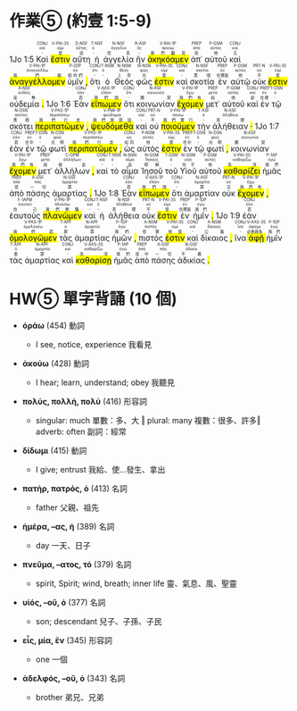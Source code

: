 # 作業⑤ (約壹 1:5-9)

1Jo 1:5  <RUBY><ruby><ruby>Καὶ<rt>-</rt></ruby><rt>καί</rt></ruby><rt>CONJ</rt></RUBY>  <RUBY><ruby><ruby><mark class='verb'>ἔστιν</mark><rt>是</rt></ruby><rt>εἰμί</rt></ruby><rt>V-PAI-3S</rt></RUBY>  <RUBY><ruby><ruby>αὕτη<rt>這</rt></ruby><rt>οὗτος</rt></ruby><rt>D-NSF</rt></RUBY>  <RUBY><ruby><ruby>ἡ<rt>-</rt></ruby><rt>ὀ</rt></ruby><rt>T-NSF</rt></RUBY>  <RUBY><ruby><ruby>ἀγγελία<rt>信息</rt></ruby><rt>ἀγγελία</rt></ruby><rt>N-NSF</rt></RUBY>  <RUBY><ruby><ruby>ἣν<rt>-</rt></ruby><rt>ὅς</rt></ruby><rt>R-ASF</rt></RUBY>  <RUBY><ruby><ruby><mark class='verb'>ἀκηκόαμεν</mark><rt>我們聽見</rt></ruby><rt>ἀκούω</rt></ruby><rt>V-RAI-1P</rt></RUBY>  <RUBY><ruby><ruby>ἀπ᾽<rt>從</rt></ruby><rt>ἀπό</rt></ruby><rt>PREP</rt></RUBY>  <RUBY><ruby><ruby>αὐτοῦ<rt>他</rt></ruby><rt>αὐτός</rt></ruby><rt>P-GSM</rt></RUBY>  <RUBY><ruby><ruby>καὶ<rt>又</rt></ruby><rt>καί</rt></ruby><rt>CONJ</rt></RUBY>  <RUBY><ruby><ruby><mark class='verb'>ἀναγγέλλομεν</mark><rt>我們報</rt></ruby><rt>ἀναγγέλλω</rt></ruby><rt>V-PAI-1P</rt></RUBY>  <RUBY><ruby><ruby>ὑμῖν<rt>給你們</rt></ruby><rt>σύ</rt></ruby><rt>P-2DP</rt></RUBY> <mark class='punctuation'>,</mark>   <RUBY><ruby><ruby>ὅτι<rt>-</rt></ruby><rt>ὅτι</rt></ruby><rt>CONJ</rt></RUBY>  <RUBY><ruby><ruby>ὁ<rt>-</rt></ruby><rt>ὀ</rt></ruby><rt>T-NSM</rt></RUBY>  <RUBY><ruby><ruby>Θεὸς<rt>上帝</rt></ruby><rt>θεός</rt></ruby><rt>N-NSM</rt></RUBY>  <RUBY><ruby><ruby>φῶς<rt>光</rt></ruby><rt>φῶς</rt></ruby><rt>N-NSN</rt></RUBY>  <RUBY><ruby><ruby><mark class='verb'>ἐστιν</mark><rt>是</rt></ruby><rt>εἰμί</rt></ruby><rt>V-PAI-3S</rt></RUBY>  <RUBY><ruby><ruby>καὶ<rt>-</rt></ruby><rt>καί</rt></ruby><rt>CONJ</rt></RUBY>  <RUBY><ruby><ruby>σκοτία<rt>黑暗</rt></ruby><rt>σκοτία</rt></ruby><rt>N-NSF</rt></RUBY>  <RUBY><ruby><ruby>ἐν<rt>在裡面</rt></ruby><rt>ἐν</rt></ruby><rt>PREP</rt></RUBY>  <RUBY><ruby><ruby>αὐτῷ<rt>他</rt></ruby><rt>αὐτός</rt></ruby><rt>P-DSM</rt></RUBY>  <RUBY><ruby><ruby>οὐκ<rt>不</rt></ruby><rt>οὐ</rt></ruby><rt>PRT-N</rt></RUBY>  <RUBY><ruby><ruby><mark class='verb'>ἔστιν</mark><rt>是</rt></ruby><rt>εἰμί</rt></ruby><rt>V-PAI-3S</rt></RUBY>  <RUBY><ruby><ruby>οὐδεμία<rt>毫無</rt></ruby><rt>οὐδείς</rt></ruby><rt>A-NSF</rt></RUBY> <mark class='punctuation'>.</mark> 1Jo 1:6  <RUBY><ruby><ruby>Ἐὰν<rt>若</rt></ruby><rt>ἐάν</rt></ruby><rt>CONJ</rt></RUBY>  <RUBY><ruby><ruby><mark class='verb'>εἴπωμεν</mark><rt>我們說</rt></ruby><rt>εἶπον</rt></ruby><rt>V-AAS-1P</rt></RUBY>  <RUBY><ruby><ruby>ὅτι<rt>-</rt></ruby><rt>ὅτι</rt></ruby><rt>CONJ</rt></RUBY>  <RUBY><ruby><ruby>κοινωνίαν<rt>團契</rt></ruby><rt>κοινωνία</rt></ruby><rt>N-ASF</rt></RUBY>  <RUBY><ruby><ruby><mark class='verb'>ἔχομεν</mark><rt>我們有</rt></ruby><rt>ἔχω</rt></ruby><rt>V-PAI-1P</rt></RUBY>  <RUBY><ruby><ruby>μετ᾽<rt>與</rt></ruby><rt>μετά</rt></ruby><rt>PREP</rt></RUBY>  <RUBY><ruby><ruby>αὐτοῦ<rt>他</rt></ruby><rt>αὐτός</rt></ruby><rt>P-GSM</rt></RUBY>  <RUBY><ruby><ruby>καὶ<rt>卻</rt></ruby><rt>καί</rt></ruby><rt>CONJ</rt></RUBY>  <RUBY><ruby><ruby>ἐν<rt>在裡</rt></ruby><rt>ἐν</rt></ruby><rt>PREP</rt></RUBY>  <RUBY><ruby><ruby>τῷ<rt>-</rt></ruby><rt>ὀ</rt></ruby><rt>T-DSN</rt></RUBY>  <RUBY><ruby><ruby>σκότει<rt>黑暗</rt></ruby><rt>σκότος</rt></ruby><rt>N-DSN</rt></RUBY>  <RUBY><ruby><ruby><mark class='verb'>περιπατῶμεν</mark><rt>我們行走</rt></ruby><rt>περιπατέω</rt></ruby><rt>V-PAS-1P</rt></RUBY> <mark class='punctuation'>,</mark>   <RUBY><ruby><ruby><mark class='verb'>ψευδόμεθα</mark><rt>我們說謊話</rt></ruby><rt>ψεύδομαι</rt></ruby><rt>V-PMI-1P</rt></RUBY>  <RUBY><ruby><ruby>καὶ<rt>-</rt></ruby><rt>καί</rt></ruby><rt>CONJ</rt></RUBY>  <RUBY><ruby><ruby>οὐ<rt>不</rt></ruby><rt>οὐ</rt></ruby><rt>PRT-N</rt></RUBY>  <RUBY><ruby><ruby><mark class='verb'>ποιοῦμεν</mark><rt>我們實行</rt></ruby><rt>ποιέω</rt></ruby><rt>V-PAI-1P</rt></RUBY>  <RUBY><ruby><ruby>τὴν<rt>-</rt></ruby><rt>ὀ</rt></ruby><rt>T-ASF</rt></RUBY>  <RUBY><ruby><ruby>ἀλήθειαν<rt>真理</rt></ruby><rt>ἀλήθεια</rt></ruby><rt>N-ASF</rt></RUBY> <mark class='punctuation'>·</mark> 1Jo 1:7  <RUBY><ruby><ruby>ἐὰν<rt>若</rt></ruby><rt>ἐάν</rt></ruby><rt>CONJ</rt></RUBY>  <RUBY><ruby><ruby>ἐν<rt>在中</rt></ruby><rt>ἐν</rt></ruby><rt>PREP</rt></RUBY>  <RUBY><ruby><ruby>τῷ<rt>-</rt></ruby><rt>ὀ</rt></ruby><rt>T-DSN</rt></RUBY>  <RUBY><ruby><ruby>φωτὶ<rt>光明</rt></ruby><rt>φῶς</rt></ruby><rt>N-DSN</rt></RUBY>  <RUBY><ruby><ruby><mark class='verb'>περιπατῶμεν</mark><rt>我們行走</rt></ruby><rt>περιπατέω</rt></ruby><rt>V-PAS-1P</rt></RUBY> <mark class='punctuation'>,</mark>   <RUBY><ruby><ruby>ὡς<rt>如同</rt></ruby><rt>ὡς</rt></ruby><rt>CONJ</rt></RUBY>  <RUBY><ruby><ruby>αὐτός<rt>他</rt></ruby><rt>αὐτός</rt></ruby><rt>P-NSM</rt></RUBY>  <RUBY><ruby><ruby><mark class='verb'>ἐστιν</mark><rt>是</rt></ruby><rt>εἰμί</rt></ruby><rt>V-PAI-3S</rt></RUBY>  <RUBY><ruby><ruby>ἐν<rt>在中</rt></ruby><rt>ἐν</rt></ruby><rt>PREP</rt></RUBY>  <RUBY><ruby><ruby>τῷ<rt>-</rt></ruby><rt>ὀ</rt></ruby><rt>T-DSN</rt></RUBY>  <RUBY><ruby><ruby>φωτί<rt>光明</rt></ruby><rt>φῶς</rt></ruby><rt>N-DSN</rt></RUBY> <mark class='punctuation'>,</mark>   <RUBY><ruby><ruby>κοινωνίαν<rt>團契</rt></ruby><rt>κοινωνία</rt></ruby><rt>N-ASF</rt></RUBY>  <RUBY><ruby><ruby><mark class='verb'>ἔχομεν</mark><rt>我們有</rt></ruby><rt>ἔχω</rt></ruby><rt>V-PAI-1P</rt></RUBY>  <RUBY><ruby><ruby>μετ᾽<rt>與</rt></ruby><rt>μετά</rt></ruby><rt>PREP</rt></RUBY>  <RUBY><ruby><ruby>ἀλλήλων<rt>彼此</rt></ruby><rt>ἀλλήλων</rt></ruby><rt>C-GPM</rt></RUBY> <mark class='punctuation'>,</mark>   <RUBY><ruby><ruby>καὶ<rt>-</rt></ruby><rt>καί</rt></ruby><rt>CONJ</rt></RUBY>  <RUBY><ruby><ruby>τὸ<rt>-</rt></ruby><rt>ὀ</rt></ruby><rt>T-NSN</rt></RUBY>  <RUBY><ruby><ruby>αἷμα<rt>血</rt></ruby><rt>αἷμα</rt></ruby><rt>N-NSN</rt></RUBY>  <RUBY><ruby><ruby>Ἰησοῦ<rt>耶穌</rt></ruby><rt>Ἰησοῦς</rt></ruby><rt>N-GSM</rt></RUBY>  <RUBY><ruby><ruby>τοῦ<rt>-</rt></ruby><rt>ὀ</rt></ruby><rt>T-GSM</rt></RUBY>  <RUBY><ruby><ruby>Υἱοῦ<rt>兒子</rt></ruby><rt>υἱός</rt></ruby><rt>N-GSM</rt></RUBY>  <RUBY><ruby><ruby>αὐτοῦ<rt>他</rt></ruby><rt>αὐτός</rt></ruby><rt>P-GSM</rt></RUBY>  <RUBY><ruby><ruby><mark class='verb'>καθαρίζει</mark><rt>洗淨</rt></ruby><rt>καθαρίζω</rt></ruby><rt>V-PAI-3S</rt></RUBY>  <RUBY><ruby><ruby>ἡμᾶς<rt>我們</rt></ruby><rt>ἐγώ</rt></ruby><rt>P-1AP</rt></RUBY>  <RUBY><ruby><ruby>ἀπὸ<rt>從</rt></ruby><rt>ἀπό</rt></ruby><rt>PREP</rt></RUBY>  <RUBY><ruby><ruby>πάσης<rt>一切</rt></ruby><rt>πᾶς</rt></ruby><rt>A-GSF</rt></RUBY>  <RUBY><ruby><ruby>ἁμαρτίας<rt>罪</rt></ruby><rt>ἁμαρτία</rt></ruby><rt>N-GSF</rt></RUBY> <mark class='punctuation'>.</mark> 1Jo 1:8  <RUBY><ruby><ruby>Ἐὰν<rt>若</rt></ruby><rt>ἐάν</rt></ruby><rt>CONJ</rt></RUBY>  <RUBY><ruby><ruby><mark class='verb'>εἴπωμεν</mark><rt>我們說</rt></ruby><rt>εἶπον</rt></ruby><rt>V-AAS-1P</rt></RUBY>  <RUBY><ruby><ruby>ὅτι<rt>-</rt></ruby><rt>ὅτι</rt></ruby><rt>CONJ</rt></RUBY>  <RUBY><ruby><ruby>ἁμαρτίαν<rt>罪</rt></ruby><rt>ἁμαρτία</rt></ruby><rt>N-ASF</rt></RUBY>  <RUBY><ruby><ruby>οὐκ<rt>沒</rt></ruby><rt>οὐ</rt></ruby><rt>PRT-N</rt></RUBY>  <RUBY><ruby><ruby><mark class='verb'>ἔχομεν</mark><rt>我們有</rt></ruby><rt>ἔχω</rt></ruby><rt>V-PAI-1P</rt></RUBY> <mark class='punctuation'>,</mark>   <RUBY><ruby><ruby>ἑαυτοὺς<rt>自己</rt></ruby><rt>ἑαυτοῦ</rt></ruby><rt>F-1APM</rt></RUBY>  <RUBY><ruby><ruby><mark class='verb'>πλανῶμεν</mark><rt>我們欺騙</rt></ruby><rt>πλανάω</rt></ruby><rt>V-PAI-1P</rt></RUBY>  <RUBY><ruby><ruby>καὶ<rt>-</rt></ruby><rt>καί</rt></ruby><rt>CONJ</rt></RUBY>  <RUBY><ruby><ruby>ἡ<rt>-</rt></ruby><rt>ὀ</rt></ruby><rt>T-NSF</rt></RUBY>  <RUBY><ruby><ruby>ἀλήθεια<rt>真理</rt></ruby><rt>ἀλήθεια</rt></ruby><rt>N-NSF</rt></RUBY>  <RUBY><ruby><ruby>οὐκ<rt>不</rt></ruby><rt>οὐ</rt></ruby><rt>PRT-N</rt></RUBY>  <RUBY><ruby><ruby><mark class='verb'>ἔστιν</mark><rt>是</rt></ruby><rt>εἰμί</rt></ruby><rt>V-PAI-3S</rt></RUBY>  <RUBY><ruby><ruby>ἐν<rt>在裡面</rt></ruby><rt>ἐν</rt></ruby><rt>PREP</rt></RUBY>  <RUBY><ruby><ruby>ἡμῖν<rt>我們</rt></ruby><rt>ἐγώ</rt></ruby><rt>P-1DP</rt></RUBY> <mark class='punctuation'>.</mark> 1Jo 1:9  <RUBY><ruby><ruby>ἐὰν<rt>若</rt></ruby><rt>ἐάν</rt></ruby><rt>CONJ</rt></RUBY>  <RUBY><ruby><ruby><mark class='verb'>ὁμολογῶμεν</mark><rt>我們認</rt></ruby><rt>ὁμολογέω</rt></ruby><rt>V-PAS-1P</rt></RUBY>  <RUBY><ruby><ruby>τὰς<rt>那</rt></ruby><rt>ὀ</rt></ruby><rt>T-APF</rt></RUBY>  <RUBY><ruby><ruby>ἁμαρτίας<rt>罪</rt></ruby><rt>ἁμαρτία</rt></ruby><rt>N-APF</rt></RUBY>  <RUBY><ruby><ruby>ἡμῶν<rt>我們</rt></ruby><rt>ἐγώ</rt></ruby><rt>P-1GP</rt></RUBY> <mark class='punctuation'>,</mark>   <RUBY><ruby><ruby>πιστός<rt>信實</rt></ruby><rt>πιστός</rt></ruby><rt>A-NSM</rt></RUBY>  <RUBY><ruby><ruby><mark class='verb'>ἐστιν</mark><rt>他是</rt></ruby><rt>εἰμί</rt></ruby><rt>V-PAI-3S</rt></RUBY>  <RUBY><ruby><ruby>καὶ<rt>-</rt></ruby><rt>καί</rt></ruby><rt>CONJ</rt></RUBY>  <RUBY><ruby><ruby>δίκαιος<rt>公義</rt></ruby><rt>δίκαιος</rt></ruby><rt>A-NSM</rt></RUBY> <mark class='punctuation'>,</mark>   <RUBY><ruby><ruby>ἵνα<rt>-</rt></ruby><rt>ἵνα</rt></ruby><rt>CONJ</rt></RUBY>  <RUBY><ruby><ruby><mark class='verb'>ἀφῇ</mark><rt>必會赦免</rt></ruby><rt>ἀφίημι</rt></ruby><rt>V-AAS-3S</rt></RUBY>  <RUBY><ruby><ruby>ἡμῖν<rt>我們</rt></ruby><rt>ἐγώ</rt></ruby><rt>P-1DP</rt></RUBY>  <RUBY><ruby><ruby>τὰς<rt>那</rt></ruby><rt>ὀ</rt></ruby><rt>T-APF</rt></RUBY>  <RUBY><ruby><ruby>ἁμαρτίας<rt>罪</rt></ruby><rt>ἁμαρτία</rt></ruby><rt>N-APF</rt></RUBY>  <RUBY><ruby><ruby>καὶ<rt>-</rt></ruby><rt>καί</rt></ruby><rt>CONJ</rt></RUBY>  <RUBY><ruby><ruby><mark class='verb'>καθαρίσῃ</mark><rt>洗淨</rt></ruby><rt>καθαρίζω</rt></ruby><rt>V-AAS-3S</rt></RUBY>  <RUBY><ruby><ruby>ἡμᾶς<rt>我們</rt></ruby><rt>ἐγώ</rt></ruby><rt>P-1AP</rt></RUBY>  <RUBY><ruby><ruby>ἀπὸ<rt>從..中</rt></ruby><rt>ἀπό</rt></ruby><rt>PREP</rt></RUBY>  <RUBY><ruby><ruby>πάσης<rt>一切</rt></ruby><rt>πᾶς</rt></ruby><rt>A-GSF</rt></RUBY>  <RUBY><ruby><ruby>ἀδικίας<rt>不義</rt></ruby><rt>ἀδικία</rt></ruby><rt>N-GSF</rt></RUBY> <mark class='punctuation'>.</mark> 




<div style='page-break-after: always;'></div>

# HW⑤ 單字背誦 (10 個)

- **ὁράω** (454) 動詞 
	- I see, notice, experience 我看見

- **ἀκούω** (428) 動詞 
	- I hear; learn, understand; obey  我聽見

- **πολύς, πολλή, πολύ** (416) 形容詞
	- singular: much 單數：多、大 ‖ plural: many 複數：很多、許多‖ adverb: often 副詞：經常

- **δίδωμι** (415) 動詞
	- I give; entrust 我給、使...發生、拿出

- **πατήρ, πατρός, ὁ** (413) 名詞
	- father 父親、祖先

- **ἡμέρα, –ας, ἡ** (389) 名詞
	- day 一天、日子

- **πνεῦμα, –ατος, τό** (379) 名詞
	- spirit, Spirit; wind, breath; inner life 靈、氣息、風、聖靈

- **υἱός, –οῦ, ὁ** (377) 名詞
	- son; descendant 兒子、子孫、子民

- **εἷς, μία, ἕν** (345) 形容詞
	- one 一個

- **ἀδελφός, –οῦ, ὁ** (343) 名詞
	- brother 弟兄、兄弟